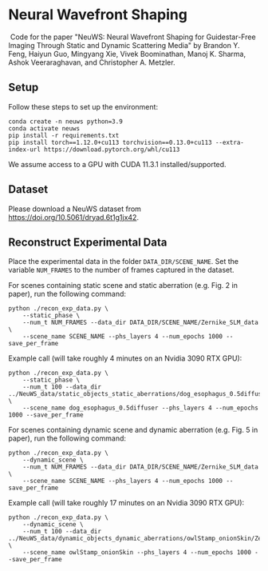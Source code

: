 # Neural Wavefront Shaping
​
Code for the paper "NeuWS: Neural Wavefront Shaping for Guidestar-Free Imaging Through Static and Dynamic Scattering Media" by Brandon Y. Feng, Haiyun Guo, Mingyang Xie, Vivek Boominathan, Manoj K. Sharma, Ashok Veeraraghavan, and Christopher A. Metzler.
​
## Setup
Follow these steps to set up the environment:
``` 
conda create -n neuws python=3.9
conda activate neuws
pip install -r requirements.txt
pip install torch==1.12.0+cu113 torchvision==0.13.0+cu113 --extra-index-url https://download.pytorch.org/whl/cu113
```
We assume access to a GPU with CUDA 11.3.1 installed/supported.

## Dataset
Please download a NeuWS dataset from https://doi.org/10.5061/dryad.6t1g1jx42.

## Reconstruct Experimental Data

Place the experimental data in the folder `DATA_DIR/SCENE_NAME`. Set the variable `NUM_FRAMES` to the number of frames captured in the dataset. 

For scenes containing static scene and static aberration (e.g. Fig. 2 in paper), run the following command:
``` 
python ./recon_exp_data.py \
    --static_phase \
    --num_t NUM_FRAMES --data_dir DATA_DIR/SCENE_NAME/Zernike_SLM_data \
    --scene_name SCENE_NAME --phs_layers 4 --num_epochs 1000 --save_per_frame
```

Example call (will take roughly 4 minutes on an Nvidia 3090 RTX GPU):
``` 
python ./recon_exp_data.py \
    --static_phase \
    --num_t 100 --data_dir ../NeuWS_data/static_objects_static_aberrations/dog_esophagus_0.5diffuser/Zernike_SLM_data  \
    --scene_name dog_esophagus_0.5diffuser --phs_layers 4 --num_epochs 1000 --save_per_frame
```

For scenes containing dynamic scene and dynamic aberration (e.g. Fig. 5 in paper), run the following command:
``` 
python ./recon_exp_data.py \
    --dynamic_scene \
    --num_t NUM_FRAMES --data_dir DATA_DIR/SCENE_NAME/Zernike_SLM_data \
    --scene_name SCENE_NAME --phs_layers 4 --num_epochs 1000 --save_per_frame
```

Example call (will take roughly 17 minutes on an Nvidia 3090 RTX GPU):
``` 
python ./recon_exp_data.py \
    --dynamic_scene \
    --num_t 100 --data_dir ../NeuWS_data/dynamic_objects_dynamic_aberrations/owlStamp_onionSkin/Zernike_SLM_data \
    --scene_name owlStamp_onionSkin --phs_layers 4 --num_epochs 1000 --save_per_frame
```